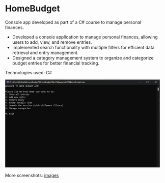 # HomeBudget
Console app developed as part of a C# course to manage personal finances.

- Developed a console application to manage personal finances, allowing users to add, view, and remove entries.
- Implemented search functionality with multiple filters for efficient data retrieval and entry management.
- Designed a category management system to organize and categorize budget entries for better financial tracking.

Technologies used: C#

![Screen1](images/1.png)

More screenshots: [images](images/)
